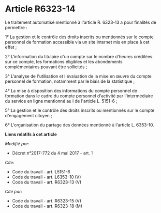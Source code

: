 # Article R6323-14

Le traitement automatisé mentionné à l'article R. 6323-13 a pour finalités de permettre : 

1° La gestion et le contrôle des droits inscrits ou mentionnés sur le compte personnel de formation accessible via un site
internet mis en place à cet effet ; 

2° L'information du titulaire d'un compte sur le nombre d'heures créditées sur ce compte, les formations éligibles et les
abondements complémentaires pouvant être sollicités ; 

3° L'analyse de l'utilisation et l'évaluation de la mise en œuvre du compte personnel de formation, notamment par le biais de
la statistique ; 

4° La mise à disposition des informations du compte personnel de formation dans le cadre du compte personnel d'activité par
l'intermédiaire du service en ligne mentionné au I de l'article L. 5151-6 ; 

5° La gestion et le contrôle des droits inscrits ou mentionnés sur le compte d'engagement citoyen ; 

6° L'organisation du partage des données mentionné à l'article L. 6353-10.

**Liens relatifs à cet article**

_Modifié par_:

  - Décret n°2017-772 du 4 mai 2017 - art. 1

_Cite_:

  - Code du travail - art. L5151-6
  - Code du travail - art. L6353-10 (V)
  - Code du travail - art. R6323-13 (V)

_Cité par_:

  - Code du travail - art. R6323-15 (V)
  - Code du travail - art. R6323-18 (M)
